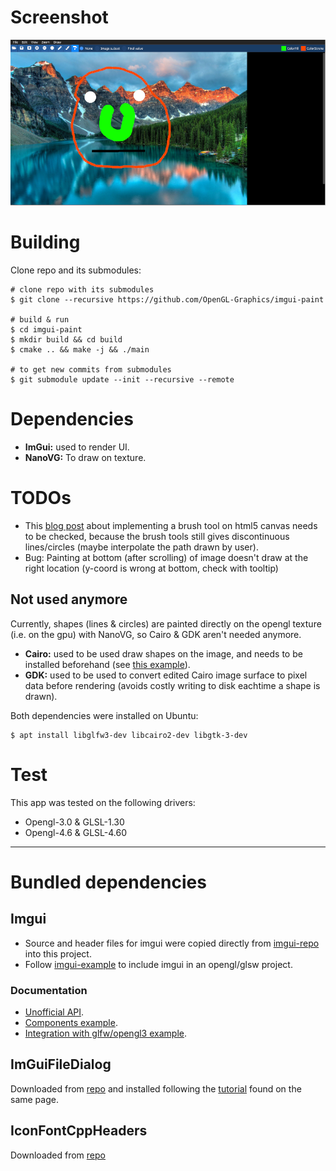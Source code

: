 # Screenshot
![Screenshot](/screenshots/screenshot-2022-03-27.png)

# Building
Clone repo and its submodules:

```console
# clone repo with its submodules
$ git clone --recursive https://github.com/OpenGL-Graphics/imgui-paint

# build & run
$ cd imgui-paint
$ mkdir build && cd build
$ cmake .. && make -j && ./main

# to get new commits from submodules
$ git submodule update --init --recursive --remote
```

# Dependencies
- **ImGui:** used to render UI.
- **NanoVG:** To draw on texture.

# TODOs
- This [blog post][drawing-techniques] about implementing a brush tool on html5 canvas needs to be checked, because the brush tools still gives discontinuous lines/circles (maybe interpolate the path drawn by user).
- Bug: Painting at bottom (after scrolling) of image doesn't draw at the right location (y-coord is wrong at bottom, check with tooltip)

[drawing-techniques]: http://perfectionkills.com/exploring-canvas-drawing-techniques/

## Not used anymore
Currently, shapes (lines & circles) are painted directly on the opengl texture (i.e. on the gpu) with NanoVG, so Cairo & GDK aren't needed anymore.

- **Cairo:** used to be used draw shapes on the image, and needs to be installed beforehand (see [this example][gist-cairo]).
- **GDK:** used to be used to convert edited Cairo image surface to pixel data before rendering (avoids costly writing to disk eachtime a shape is drawn).

Both dependencies were installed on Ubuntu:

```console
$ apt install libglfw3-dev libcairo2-dev libgtk-3-dev
```

[gist-cairo]: https://gist.github.com/h4k1m0u/703a8c1afd4f256fd32f5446b8e6dae6

# Test
This app was tested on the following drivers:
- Opengl-3.0 & GLSL-1.30
- Opengl-4.6 & GLSL-4.60

---

# Bundled dependencies
## Imgui
- Source and header files for imgui were copied directly from [imgui-repo] into this project.
- Follow [imgui-example] to include imgui in an opengl/glsw project.

[imgui-repo]: https://github.com/ocornut/imgui/
[imgui-example]: https://github.com/ocornut/imgui/tree/master/examples/example_glfw_opengl3

### Documentation
- [Unofficial API][api].
- [Components example][components-example].
- [Integration with glfw/opengl3 example][imgui-opengl-example].

[api]: https://pthom.github.io/imgui_manual_online/manual/imgui_manual.html
[components-example]: https://github.com/ocornut/imgui/blob/master/imgui_demo.cpp
[imgui-opengl-example]: https://github.com/ocornut/imgui/blob/master/examples/example_glfw_opengl3/main.cpp

## ImGuiFileDialog
Downloaded from [repo][imgui-filedialog-repo] and installed following the [tutorial][imgui-filedialog-tutorial] found on the same page.

[imgui-filedialog-repo]: https://github.com/aiekick/ImGuiFileDialog
[imgui-filedialog-tutorial]: https://github.com/aiekick/ImGuiFileDialog#structure

## IconFontCppHeaders
Downloaded from [repo][icon-font-repo]

[icon-font-repo]: https://github.com/juliettef/IconFontCppHeaders
